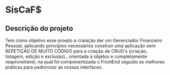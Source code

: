 # SisCaF$

## Descrição do projeto

Tem como objetivo esse proejto a craiação der um Gerenciador Financeiro Pessoal, aplicando princípios necessários construir uma aplicação sem: REPETIÇÃO DE MUITO CÓDIGO para a criação de CRUD's (criação, listagem, edição e exclusão)., orientada à objetos e completamente reaproveitável, na qual foi componentizada o FrontEnd seguido as melhores práticas para padronizar as nossas interfaces.


